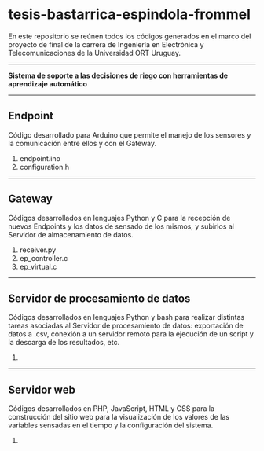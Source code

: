 # tesis-bastarrica-espindola-frommel
En este repositorio se reúnen todos los códigos generados en el marco del proyecto de final de la carrera de Ingeniería en Electrónica y Telecomunicaciones de la Universidad ORT Uruguay.

---

**Sistema de soporte a las decisiones de riego con herramientas de aprendizaje automático**

---

## Endpoint

Código desarrollado para Arduino que permite el manejo de los sensores y la comunicación entre ellos y con el Gateway.

1. endpoint.ino
2. configuration.h

---

## Gateway

Códigos desarrollados en lenguajes Python y C para la recepción de nuevos Endpoints y los datos de sensado de los mismos, y subirlos al Servidor de almacenamiento de datos.

1. receiver.py
2. ep_controller.c
3. ep_virtual.c

---

## Servidor de procesamiento de datos

Códigos desarrollados en lenguajes Python y bash para realizar distintas tareas asociadas al Servidor de procesamiento de datos: exportación de datos a .csv, conexión a un servidor remoto para la ejecución de un script y la descarga de los resultados, etc.

1. 

---

## Servidor web

Códigos desarrollados en PHP, JavaScript, HTML y CSS para la construcción del sitio web para la visualización de los valores de las variables sensadas en el tiempo y la configuración del sistema.

1.
